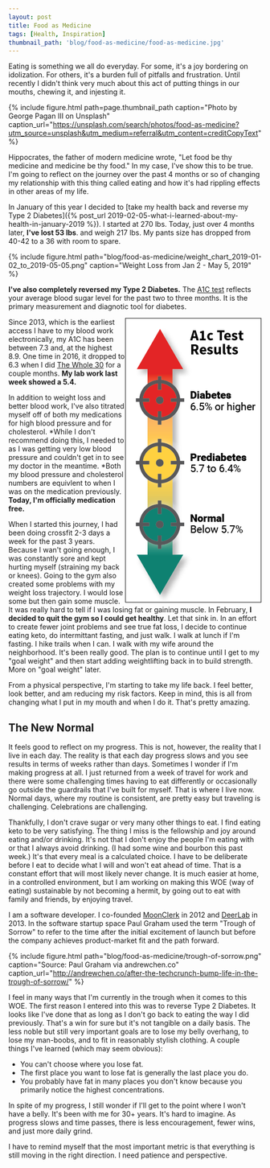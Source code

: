 ```yaml
---
layout: post
title: Food as Medicine
tags: [Health, Inspiration]
thumbnail_path: 'blog/food-as-medicine/food-as-medicine.jpg'
---
```


Eating is something we all do everyday. For some, it's a joy bordering on idolization. For others, it's a burden full of pitfalls and frustration. Until recently I didn't think very much about this act of putting things in our mouths, chewing it, and injesting it.

{% include figure.html path=page.thumbnail_path caption="Photo by George Pagan III on Unsplash" caption_url="https://unsplash.com/search/photos/food-as-medicine?utm_source=unsplash&utm_medium=referral&utm_content=creditCopyText" %}

Hippocrates, the father of modern medicine wrote, "Let food be thy medicine and medicine be thy food." In my case, I've show this to be true. I'm going to reflect on the journey over the past 4 months or so of changing my relationship with this thing called eating and how it's had rippling effects in other areas of my life.

In January of this year I decided to [take my health back and reverse my Type 2 Diabetes]({% post_url 2019-02-05-what-i-learned-about-my-health-in-january-2019 %}). I started at 270 lbs. Today, just over 4 months later, **I've lost 53 lbs**. and weigh 217 lbs. My pants size has dropped from 40-42 to a 36 with room to spare.

{% include figure.html path="blog/food-as-medicine/weight_chart_2019-01-02_to_2019-05-05.png" caption="Weight Loss from Jan 2 - May 5, 2019" %}

**I've also completely reversed my Type 2 Diabetes.** The  [A1C test](https://www.mayoclinic.org/tests-procedures/a1c-test/about/pac-20384643) reflects your average blood sugar level for the past two to three months. It is the primary measurement and diagnotic tool for diabetes.

<img alt="A1C Chart" align="right" src="/assets/img/blog/food-as-medicine/a1c-range.png" />

Since 2013, which is the earliest access I have to my blood work electronically, my A1C has been between 7.3 and, at the highest 8.9. One time in 2016, it dropped to 6.3 when I did [The Whole 30](https://whole30.com/whole30-program-rules/) for a couple months. **My lab work last week showed a 5.4.**

In addition to weight loss and better blood work, I've also titrated myself off of both my medications for high blood pressure and for cholesterol. *While I don't recommend doing this, I needed to as I was getting very low blood pressure and couldn't get in to see my doctor in the meantime. *Both my blood pressure and cholesterol numbers are equivlent to when I was on the medication previously. **Today, I'm officially medication free.**

When I started this journey, I had been doing crossfit 2-3 days a week for the past 3 years. Because I wan't going enough, I was constantly sore and kept hurting myself (straining my back or knees). Going to the gym also created some problems with my weight loss trajectory. I would lose some but then gain some muscle. It was really hard to tell if I was losing fat or gaining muscle. In February, **I decided to quit the gym so I could get healthy**. Let that sink in. In an effort to create fewer joint problems and see true fat loss, I decide to continue eating keto, do intermittant fasting, and just walk. I walk at lunch if I'm fasting. I hike trails when I can. I walk with my wife around the neighborhood. It's been really good. The plan is to continue until I get to my "goal weight" and then start adding weightlifting back in to build strength. More on "goal weight" later.

From a physical perspective, I'm starting to take my life back. I feel better, look better, and am reducing my risk factors. Keep in mind, this is all from changing what I put in my mouth and when I do it. That's pretty amazing.

## The New Normal

It feels good to reflect on my progress. This is not, however, the reality that I live in each day. The reality is that each day progress slows and you see results in terms of weeks rather than days. Sometimes I wonder if I'm making progress at all. I just returned from a week of travel for work and there were some challenging times having to eat differently or occasionally go outside the guardrails that I've built for myself. That is where I live now. Normal days, where my routine is consistent, are pretty easy but traveling is challenging. Celebrations are challenging.

Thankfully, I don't crave sugar or very many other things to eat. I find eating keto to be very satisfying. The thing I miss is the fellowship and joy around eating and/or drinking. It's not that I don't enjoy the people I'm eating with or that I always avoid drinking. (I had some wine and bourbon this past week.) It's that every meal is a calculated choice. I have to be deliberate before I eat to decide what I will and won't eat ahead of time. That is a constant effort that will most likely never change. It is much easier at home, in a controlled environment, but I am working on making this WOE (way of eating) sustainable by not becoming a hermit, by going out to eat with family and friends, by enjoying travel.

I am a software developer. I co-founded [MoonClerk](https://www.moonclerk.com) in 2012 and [DeerLab](https://www.deerlab.com) in 2013. In the software startup space  Paul Graham used the term "Trough of Sorrow" to refer to the time after the initial excitement of launch but before the company achieves product-market fit and the path forward.

{% include figure.html path="blog/food-as-medicine/trough-of-sorrow.png" caption="Source: Paul Graham via andrewchen.co" caption_url="http://andrewchen.co/after-the-techcrunch-bump-life-in-the-trough-of-sorrow/" %}

I feel in many ways that I'm currently in the trough when it comes to this WOE. The first reason I entered into this was to reverse Type 2 Diabetes. It looks like I've done that as long as I don't go back to eating the way I did previously. That's a win for sure but it's not tangible on a daily basis. The less noble but still very important goals are to lose my belly overhang, to lose my man-boobs, and to fit in reasonably stylish clothing.  A couple things I've learned (which may seem obvious):

* You can't choose where you lose fat.
* The first place you want to lose fat is generally the last place you do.
* You probably have fat in many places you don't know because you primarily notice the highest concentrations.

In spite of my progress, I still wonder if I'll get to the point where I won't have a belly. It's been with me for 30+ years. It's hard to imagine. As progress slows and time passes, there is less encouragement, fewer wins, and just more daily grind.

I have to remind myself that the most important metric is that everything is still moving in the right direction. I need patience and perspective.
